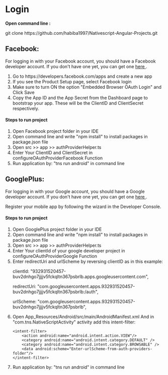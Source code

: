 # Login 

<b> Open command line : </b>
<p>  git clone https://github.com/habiba1997/Nativescript-Angular-Projects.git </p>


## Facebook:
For logging in with your Facebook account, you should have a Facebook developer account. If you don't have one yet, you can get one <a  href="https://developers.facebook.com/" > here </a>.

<ol>
<li> Go to https://developers.facebook.com/apps and create a new app</li>
    
<li> If you see the Product Setup page, select Facebook login</li>
    
<li> Make sure to turn ON the option "Embedded Browser OAuth Login" and Click Save</li>

<li>Copy the App ID and the App Secret from the Dashboard page to bootstrap your app. These will be the ClientID and ClientSecret respectively.</li>
</ol>

#### Steps to run project

<ol>

<li> Open Facebook project folder in your IDE </li>

<li> Open command line and write "npm install" to install packages in package.json file</li>

<li> Open src >> app >> authProviderHelper.ts </li>
<li> Enter Your ClientID and ClientSecret  in configureOAuthProviderFacebook Function </li>


<li>Run application by: "tns run android" in command line </li>

</ol>



## GooglePlus:
For logging in with your Google account, you should have a Google developer account. If you don't have one yet, you can get one  <a  href="https://developers.google.com/" > here </a>.


Register your mobile app by following the wizard in the Developer Console. 


#### Steps to run project

<ol>

<li> Open GooglePlus project folder in your IDE </li>

<li> Open command line and write "npm install" to install packages in package.json file</li>

<li> Open src >> app >> authProviderHelper.ts </li>
<li> Enter Your clientId of your google developer project in configureOAuthProviderGoogle Function </li>

<li>Enter redirectUri and urlScheme by reversing clientID as in this example: 

<p> clientId:
      "932931520457-buv2dnhgo7jjjjv5fckqltn367psbrlb.apps.googleusercontent.com", </p>
<p> redirectUri:
      "com.googleusercontent.apps.932931520457-buv2dnhgo7jjjjv5fckqltn367psbrlb:/auth",</p> 
<p> urlScheme:
      "com.googleusercontent.apps.932931520457-buv2dnhgo7jjjjv5fckqltn367psbrlb",</p> 

</li>

<li> Open App_Resources/Android/src/main/AndroidManifest.xml And in "com.tns.NativeScriptActivity" activity add this intent-filter: 

    <intent-filter>
		<action android:name="android.intent.action.VIEW"/>
		<category android:name="android.intent.category.DEFAULT" />
		<category android:name="android.intent.category.BROWSABLE" />
		<data android:scheme="Enter-urlScheme-from-auth-providers-folder"/>
	</intent-filter>

</li>

<li>Run application by: "tns run android" in command line </li>

</ol>
